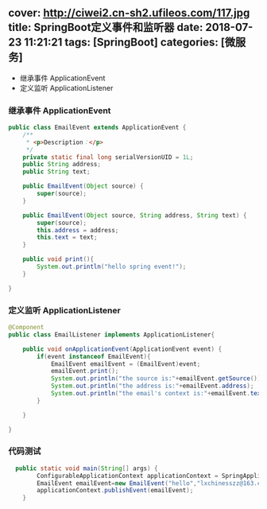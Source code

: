 cover: http://ciwei2.cn-sh2.ufileos.com/117.jpg
title: SpringBoot定义事件和监听器
date: 2018-07-23 11:21:21
tags: [SpringBoot]
categories: [微服务]
---
* 继承事件 ApplicationEvent
* 定义监听 ApplicationListener
<!--more-->
### 继承事件 ApplicationEvent
```java
public class EmailEvent extends ApplicationEvent {
    /**
     * <p>Description：</p>
     */
    private static final long serialVersionUID = 1L;
    public String address;
    public String text;

    public EmailEvent(Object source) {
        super(source);
    }

    public EmailEvent(Object source, String address, String text) {
        super(source);
        this.address = address;
        this.text = text;
    }

    public void print(){
        System.out.println("hello spring event!");
    }

}
```

### 定义监听 ApplicationListener
```java
@Component
public class EmailListener implements ApplicationListener{

    public void onApplicationEvent(ApplicationEvent event) {
        if(event instanceof EmailEvent){
            EmailEvent emailEvent = (EmailEvent)event;
            emailEvent.print();
            System.out.println("the source is:"+emailEvent.getSource());
            System.out.println("the address is:"+emailEvent.address);
            System.out.println("the email's context is:"+emailEvent.text);
        }

    }

}
```

### 代码测试
```java
  public static void main(String[] args) {
        ConfigurableApplicationContext applicationContext = SpringApplication.run(Application.class, args);
        EmailEvent emailEvent=new EmailEvent("hello","lxchinesszz@163.com","this is a email text");
        applicationContext.publishEvent(emailEvent);
    }
```    